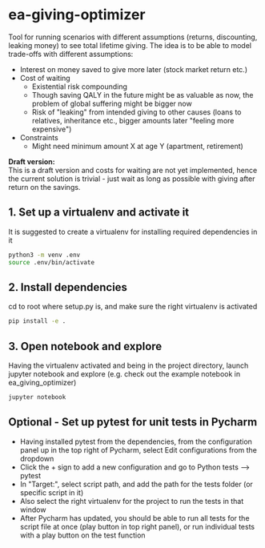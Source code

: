 # ea-giving-optimizer
Tool for running scenarios with different assumptions (returns, discounting, leaking money) to see total lifetime giving.
The idea is to be able to model trade-offs with different assumptions:
- Interest on money saved to give more later (stock market return etc.)
- Cost of waiting
  - Existential risk compounding
  - Though saving QALY in the future might be as valuable as now, the problem of global suffering might be bigger now
  - Risk of "leaking" from intended giving to other causes (loans to relatives, inheritance etc., bigger amounts later "feeling more expensive")
- Constraints
  - Might need minimum amount X at age Y (apartment, retirement)

<b>Draft version:</b><br>
This is a draft version and costs for waiting are not yet implemented, hence the current solution is trivial - just wait as long as possible with giving after return on the savings. 


## 1. Set up a virtualenv and activate it
It is suggested to create a virtualenv for installing required dependencies in it

```bash
python3 -m venv .env 
source .env/bin/activate
```

## 2. Install dependencies
cd to root where setup.py is, and make sure the right virtualenv is activated
```bash
pip install -e .
```

## 3. Open notebook and explore
Having the virtualenv activated and being in the project directory, launch jupyter notebook and explore (e.g. check out the example notebook in ea_giving_optimizer)
```bash
jupyter notebook
```

## Optional - Set up pytest for unit tests in Pycharm
- Having installed pytest from the dependencies, from the configuration panel up in the top right of Pycharm, select Edit configurations from the dropdown
- Click the + sign to add a new configuration and go to Python tests --> pytest
- In "Target:", select script path, and add the path for the tests folder (or specific script in it)
- Also select the right virtualenv for the project to run the tests in that window
- After Pycharm has updated, you should be able to run all tests for the script file at once (play button in top right panel), or run individual tests with a play button on the test function
